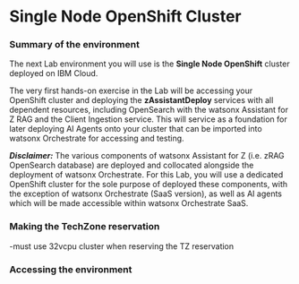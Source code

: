 # Single Node OpenShift Cluster

### Summary of the environment

The next Lab environment you will use is the **Single Node OpenShift** cluster deployed on IBM Cloud.

The very first hands-on exercise in the Lab will be accessing your OpenShift cluster and deploying the **zAssistantDeploy** services with all dependent resources, including OpenSearch with the watsonx Assistant for Z RAG and the Client Ingestion service. This will service as a foundation for later deploying AI Agents onto your cluster that can be imported into watsonx Orchestrate for accessing and testing.

***Disclaimer:*** The various components of watsonx Assistant for Z (i.e. zRAG OpenSearch database) are deployed and collocated alongside the deployment of watsonx Orchestrate. For this Lab, you will use a dedicated OpenShift cluster for the sole purpose of deployed these components, with the exception of watsonx Orchestrate (SaaS version), as well as AI agents which will be made accessible within watsonx Orchestrate SaaS.



### Making the TechZone reservation

-must use 32vcpu cluster when reserving the TZ reservation



### Accessing the environment





